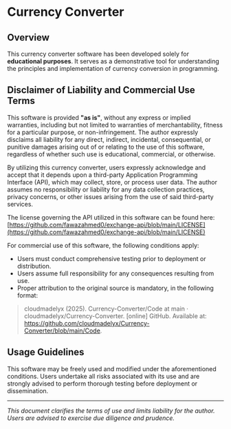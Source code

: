 # Currency Converter

## Overview  
This currency converter software has been developed solely for **educational purposes**. It serves as a demonstrative tool for understanding the principles and implementation of currency conversion in programming.

## Disclaimer of Liability and Commercial Use Terms  
This software is provided **"as is"**, without any express or implied warranties, including but not limited to warranties of merchantability, fitness for a particular purpose, or non-infringement. The author expressly disclaims all liability for any direct, indirect, incidental, consequential, or punitive damages arising out of or relating to the use of this software, regardless of whether such use is educational, commercial, or otherwise.

By utilizing this currency converter, users expressly acknowledge and accept that it depends upon a third-party Application Programming Interface (API), which may collect, store, or process user data. The author assumes no responsibility or liability for any data collection practices, privacy concerns, or other issues arising from the use of said third-party services.

The license governing the API utilized in this software can be found here:  
[https://github.com/fawazahmed0/exchange-api/blob/main/LICENSE](https://github.com/fawazahmed0/exchange-api/blob/main/LICENSE)

For commercial use of this software, the following conditions apply:  
- Users must conduct comprehensive testing prior to deployment or distribution.  
- Users assume full responsibility for any consequences resulting from use.  
- Proper attribution to the original source is mandatory, in the following format:

> cloudmadelyx (2025). Currency-Converter/Code at main · cloudmadelyx/Currency-Converter. [online] GitHub. Available at: https://github.com/cloudmadelyx/Currency-Converter/blob/main/Code.

## Usage Guidelines  
This software may be freely used and modified under the aforementioned conditions. Users undertake all risks associated with its use and are strongly advised to perform thorough testing before deployment or dissemination.

---

*This document clarifies the terms of use and limits liability for the author. Users are advised to exercise due diligence and prudence.*

